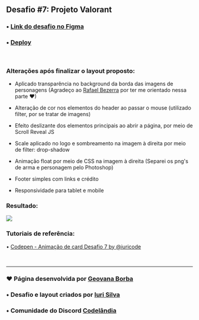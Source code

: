 ## Desafio #7: Projeto Valorant

### • [Link do desafio no Figma](https://www.figma.com/file/Yb9IBH56g7T1hdIyZ3BMNO/Desafios---Codel%C3%A2ndia?type=design&node-id=10048-2&mode=design&t=2QltMGAiE3ZrYbUT-0) 

### • [Deploy](https://geovanaborba.github.io/Codelandia-desafios/Desafio-7/) 

<br>

### Alterações após finalizar o layout proposto:

* Aplicado transparência no background da borda das imagens de personagens (Agradeço ao [Rafael Bezerra](https://github.com/rafaelscbezerra) por ter me orientado nessa parte ♥)

* Alteração de cor nos elementos do header ao passar o mouse (utilizado filter, por se tratar de imagens)

* Efeito deslizante dos elementos principais ao abrir a página, por meio de Scroll Reveal JS

* Scale aplicado no logo e sombreamento na imagem à direita por meio de filter: drop-shadow

* Animação float por meio de CSS na imagem à direita (Separei os png's de arma e personagem pelo Photoshop)

* Footer simples com links e crédito

* Responsividade para tablet e mobile

### Resultado: 

<img src="./assets/img/resultado_desafio7.gif">

<br>

### Tutoriais de referência: 

• [Codepen - Animação de card Desafio 7 by @iuricode](https://codepen.io/iuricode/pen/QWxBQWp)

<br>

<hr>

### ♥ Página desenvolvida por [Geovana Borba](https://www.linkedin.com/in/geovanaborba/)

### • Desafio e layout criados por [Iuri Silva](https://www.linkedin.com/in/iuricode/?originalSubdomain=br)

### • Comunidade do Discord [Codelândia](https://discord.gg/79qyJwdsGk)